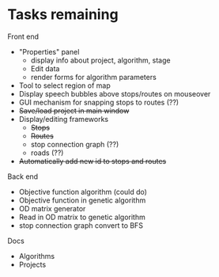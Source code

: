 # Tasks remaining

Front end
+ "Properties" panel
	+ display info about project, algorithm, stage
	+ Edit data
	+ render forms for algorithm parameters
+ Tool to select region of map
+ Display speech bubbles above stops/routes on mouseover
+ GUI mechanism for snapping stops to routes (??)
+ ~~Save/load project in main window~~
+ Display/editing frameworks
	+ ~~Stops~~
	+ ~~Routes~~
	+ stop connection graph (??)
	+ roads (??)
+ ~~Automatically add new id to stops and routes~~

Back end
+ Objective function algorithm (could do)
+ Objective function in genetic algorithm
+ OD matrix generator
+ Read in OD matrix to genetic algorithm
+ stop connection graph convert to BFS

Docs
+ Algorithms
+ Projects